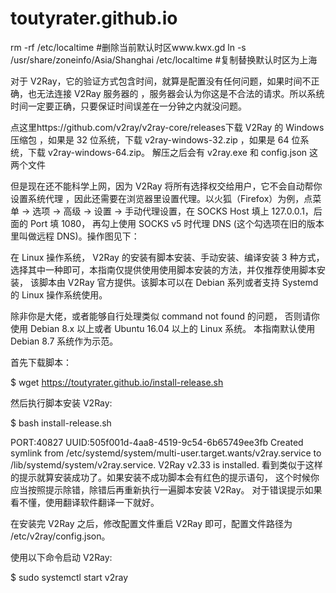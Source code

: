 # toutyrater.github.io



rm -rf /etc/localtime    #删除当前默认时区www.kwx.gd
ln -s /usr/share/zoneinfo/Asia/Shanghai /etc/localtime 
#复制替换默认时区为上海


对于 V2Ray，它的验证方式包含时间，就算是配置没有任何问题，如果时间不正确，也无法连接 V2Ray 服务器的
，服务器会认为你这是不合法的请求。所以系统时间一定要正确，只要保证时间误差在一分钟之内就没问题。


点这里https://github.com/v2ray/v2ray-core/releases下载 V2Ray 的 Windows 压缩包
，如果是 32 位系统，下载 v2ray-windows-32.zip
，如果是 64 位系统，下载 v2ray-windows-64.zip。
解压之后会有 v2ray.exe 和 config.json 这两个文件



但是现在还不能科学上网，因为 V2Ray 将所有选择权交给用户，它不会自动帮你设置系统代理
，因此还需要在浏览器里设置代理。以火狐（Firefox）为例，点菜单 -> 选项 -> 高级 ->
设置 -> 手动代理设置，在 SOCKS Host 填上 127.0.0.1，后面的 Port 填 1080，
再勾上使用 SOCKS v5 时代理 DNS (这个勾选项在旧的版本里叫做远程 DNS)。操作图见下：


在 Linux 操作系统， V2Ray 的安装有脚本安装、手动安装、编译安装 3 种方式，
选择其中一种即可，本指南仅提供使用使用脚本安装的方法，并仅推荐使用脚本安装，
该脚本由 V2Ray 官方提供。该脚本可以在 Debian 系列或者支持 Systemd 的 Linux 操作系统使用。

除非你是大佬，或者能够自行处理类似 command not found 的问题，
否则请你使用 Debian 8.x 以上或者 Ubuntu 16.04 以上的 Linux 系统。
本指南默认使用 Debian 8.7 系统作为示范。

首先下载脚本：

$ wget https://toutyrater.github.io/install-release.sh

然后执行脚本安装 V2Ray:

$ bash install-release.sh

PORT:40827
UUID:505f001d-4aa8-4519-9c54-6b65749ee3fb
Created symlink from /etc/systemd/system/multi-user.target.wants/v2ray.service to /lib/systemd/system/v2ray.service.
V2Ray v2.33 is installed.
看到类似于这样的提示就算安装成功了。如果安装不成功脚本会有红色的提示语句，
这个时候你应当按照提示除错，除错后再重新执行一遍脚本安装 V2Ray。
对于错误提示如果看不懂，使用翻译软件翻译一下就好。

在安装完 V2Ray 之后，修改配置文件重启 V2Ray 即可，配置文件路径为 /etc/v2ray/config.json。

使用以下命令启动 V2Ray:

$ sudo systemctl start v2ray









